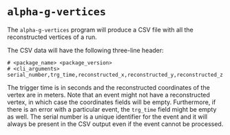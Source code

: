 # `alpha-g-vertices`

The `alpha-g-vertices` program will produce a CSV file with all the 
reconstructed vertices of a run.

The CSV data will have the following three-line header:

```
# <package_name> <package_version>
# <cli_arguments>
serial_number,trg_time,reconstructed_x,reconstructed_y,reconstructed_z
```

The trigger time is in seconds and the reconstructed coordinates of the
vertex are in meters. Note that an event might not have a reconstructed
vertex, in which case the coordinates fields will be empty. Furthermore, if
there is an error with a particular event, the `trg_time` field might be
empty as well. The serial number is a unique identifier for the event and it
will always be present in the CSV output even if the event cannot be processed.
